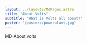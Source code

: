```yaml
---
layout: ../layouts/MdPages.astro
title: "About Volts"
subtitle: "What is Volts all about?"
poster: "/posters/powerplant.jpg"
---
```


MD-About volts
